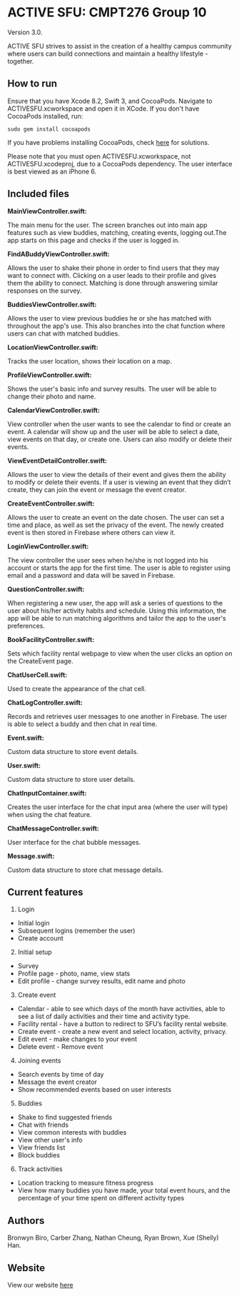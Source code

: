 # ACTIVE SFU: CMPT276 Group 10

Version 3.0.

ACTIVE SFU strives to assist in the creation of a healthy campus community where users can build connections and maintain a healthy lifestyle - together. 

## How to run

Ensure that you have Xcode 8.2, Swift 3, and CocoaPods. Navigate to ACTIVESFU.xcworkspace and open it in XCode. If you don't have CocoaPods installed, run: 

```
sudo gem install cocoapods
``` 

If you have problems installing CocoaPods, check [here](https://guides.cocoapods.org/using/troubleshooting#installing-cocoapods) for solutions.  

Please note that you must open ACTIVESFU.xcworkspace, not ACTIVESFU.xcodeproj, due to a CocoaPods dependency. The user interface is best viewed as an iPhone 6.

## Included files

**MainViewController.swift:**

The main menu for the user. The screen branches out into main app features such as view buddies, matching, creating events, logging out.The app starts on this page and checks if the user is logged in.

**FindABuddyViewController.swift:**

Allows the user to shake their phone in order to find users that they may want to connect with. Clicking on a user leads to their profile and gives them the ability to connect. Matching is done through answering similar responses on the survey.

**BuddiesViewController.swift:**

Allows the user to view previous buddies he or she has matched with throughout the app's use. This also branches into the chat function where users can chat with matched buddies. 

**LocationViewController.swift:**

Tracks the user location, shows their location on a map.

**ProfileViewController.swift:**

Shows the user's basic info and survey results. The user will be able to change their photo and name.

**CalendarViewController.swift:**

View controller when the user wants to see the calendar to find or create an event. A calendar will show up and the user will be able to select a date, view events on that day, or create one. Users can also modify or delete their events.

**ViewEventDetailController.swift:**

Allows the user to view the details of their event and gives them the ability to modify or delete their events. If a user is viewing an event that they didn’t create, they can join the event or message the event creator.

**CreateEventController.swift:**

Allows the user to create an event on the date chosen. The user can set a time and place, as well as set the privacy
of the event. The newly created event is then stored in Firebase where others can view it.

**LoginViewController.swift:**

The view controller the user sees when he/she is not logged into his account or starts the app for the first time. The user is able to register using email and a password and data will be saved in Firebase.

**QuestionController.swift:**

When registering a new user, the app will ask a series of questions to the user about his/her activity habits and
schedule. Using this information, the app will be able to run matching algorithms and tailor the app to the user's preferences.

**BookFacilityController.swift:**

Sets which facility rental webpage to view when the user clicks an option on the CreateEvent page.

**ChatUserCell.swift:**

Used to create the appearance of the chat cell. 

**ChatLogController.swift:**

Records and retrieves user messages to one another in Firebase. The user is able to select a buddy and then chat in real time.

**Event.swift:**

Custom data structure to store event details.

**User.swift:**

Custom data structure to store user details.

**ChatInputContainer.swift:**

Creates the user interface for the chat input area (where the user will type) when using the chat feature.

**ChatMessageController.swift:**

User interface for the chat bubble messages. 

**Message.swift:**

Custom data structure to store chat message details.

## Current features

1. Login
- Initial login
- Subsequent logins (remember the user)
- Create account

2. Initial setup
- Survey
- Profile page - photo, name, view stats
- Edit profile - change survey results, edit name and photo

3. Create event
- Calendar - able to see which days of the month have activities, able to see a list of daily activities and their time and activity type. 
- Facility rental - have a button to redirect to SFU’s facility rental website.
- Create event - create a new event and select location, activity, privacy. 
- Edit event - make changes to your event
- Delete event - Remove event

4. Joining events
- Search events by time of day
- Message the event creator
- Show recommended events based on user interests

5. Buddies
- Shake to find suggested friends
- Chat with friends
- View common interests with buddies
- View other user's info
- View friends list
- Block buddies

6. Track activities
- Location tracking to measure fitness progress
- View how many buddies you have made, your total event hours, and the percentage of your time spent on different activity types

## Authors

Bronwyn Biro, Carber Zhang, Nathan Cheung, Ryan Brown, Xue (Shelly) Han.


## Website 

View our website [here](https://bronwynbiro.github.io//CMPT276Group10/)

